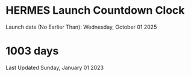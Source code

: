 # HERMES Launch Countdown Clock

Launch date (No Earlier Than): Wednesday, October 01 2025
# 1003 days

Last Updated Sunday, January 01 2023